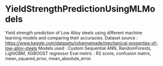 # YieldStrengthPredictionUsingMLModels

Yield strength prediction of Low Alloy steels using different machine learning models and comparing their accuracies.
Dataset source : https://www.kaggle.com/datasets/rohannemade/mechanical-properties-of-low-alloy-steels
Models used : Custom Sequential ANN, RandomForests, LightGBM, XGBOOST regressor
Eval metric : R2 score, confusion matrix, mean_squared_error, mean_absolute_error.
